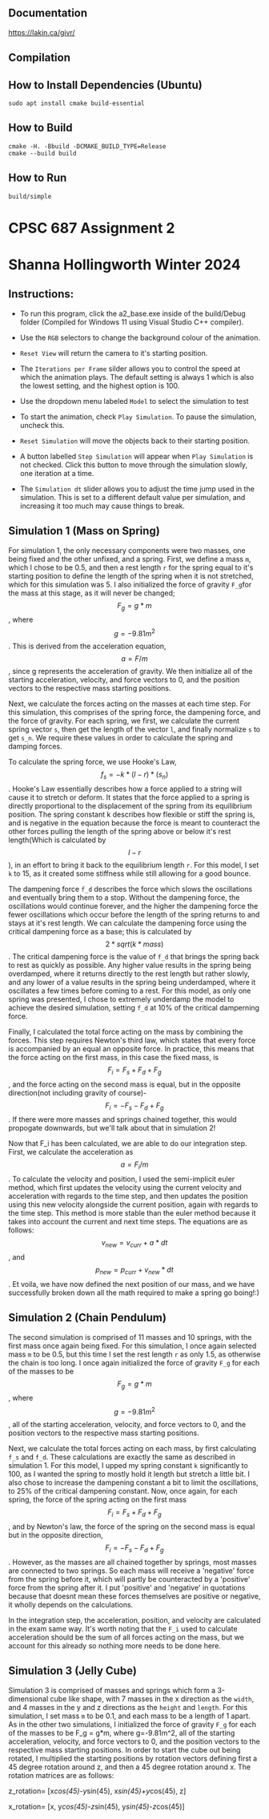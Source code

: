 Documentation
-------------

https://lakin.ca/givr/

Compilation
-----------

## How to Install Dependencies (Ubuntu)

    sudo apt install cmake build-essential

## How to Build

    cmake -H. -Bbuild -DCMAKE_BUILD_TYPE=Release
    cmake --build build

## How to Run

    build/simple

# CPSC 687 Assignment 2
# Shanna Hollingworth Winter 2024

## Instructions:

* To run this program, click the a2_base.exe inside of the build/Debug folder (Compiled for Windows 11 using Visual Studio C++ compiler).

* Use the `RGB` selectors to change the background colour of the animation.

* `Reset View` will return the camera to it's starting position.

* The `Iterations per Frame` silder allows you to control the speed at which the animation plays. The default setting is always 1 which is also the lowest setting, and the highest option is 100.

* Use the dropdown menu labeled `Model` to select the simulation to test

* To start the animation, check `Play Simulation`. To pause the simulation, uncheck this.

* `Reset Simulation` will move the objects back to their starting position.

* A button labelled `Step Simulation` will appear when `Play Simulation` is not checked. Click this button to move through the simulation slowly, one iteration at a time.

* The `Simulation dt` slider allows you to adjust the time jump used in the simulation. This is set to a different default value per simulation, and increasing it too much may cause things to break.

## Simulation 1 (Mass on Spring)

For simulation 1, the only necessary components were two masses, one being fixed and the other unfixed, and a spring. First, we define a mass `m`, which I chose to be 0.5, and then a rest length `r` for the spring equal to it's starting position to define the length of the spring when it is not stretched, which for this simulation was 5. I also initialized the force of gravity `F_g`for the mass at this stage, as it will never be changed; $$F_g = g*m$$, where $$g=-9.81m^2$$. This is derived from the acceleration equation, $$a=F/m$$, since g represents the acceleration of gravity. We then initialize all of the starting acceleration, velocity, and force vectors to 0, and the position vectors to the respective mass starting positions.

Next, we calculate the forces acting on the masses at each time step. For this simulation, this comprises of the spring force, the dampening force, and the force of gravity. For each spring, we first, we calculate the current spring vector `s`, then get the length of the vector `l`, and finally normalize `s` to get `s_n`. We require these values in order to calculate the spring and damping forces.

To calculate the spring force, we use Hooke's Law, $$f_s = -k*(l-r)*(s_n)$$. Hooke's Law essentially describes how a force applied to a string will cause it to stretch or deform. It states that the force applied to a spring is directly proportional to the displacement of the spring from its equilibrium position. The spring constant k describes how flexible or stiff the spring is, and is negative in the equation because the force is meant to counteract the other forces pulling the length of the spring above or below it's rest length(Which is calculated by $$l-r$$), in an effort to bring it back to the equilibrium length `r`. For this model, I set `k` to 15, as it created some stiffness while still allowing for a good bounce.

The dampening force `f_d` describes the force which slows the oscillations and eventually bring them to a stop. Without the dampening force, the oscillations would continue forever, and the higher the dampening force the fewer oscillations which occur before the length of the spring returns to and stays at it's rest length. We can calculate the dampening force using the critical dampening force as a base; this is calculated by $$2*sqrt(k*mass)$$. The critical dampening force is the value of `f_d` that brings the spring back to rest as quickly as possible. Any higher value results in the spring being overdamped, where it returns directly to the rest length but rather slowly, and any lower of a value results in the spring being underdamped, where it oscillates a few times before coming to a rest. For this model, as only one spring was presented, I chose to extremely underdamp the model to achieve the desired simulation, setting `f_d` at 10% of the critical damperning force.

Finally, I calculated the total force acting on the mass by combining the forces. This step requires Newton's third law, which states that every force is accompanied by an equal an opposite force. In practice, this means that the force acting on the first mass, in this case the fixed mass, is $$F_i=F_s+F_d+F_g$$, and the force acting on the second mass is equal, but in the opposite direction(not including gravity of course)- $$F_i=-F_s-F_d+F_g$$. If there were more masses and springs chained together, this would propogate downwards, but we'll talk about that in simulation 2!

Now that F_i has been calculated, we are able to do our integration step. First, we calculate the acceleration as $$a=F_i/m$$. To calculate the velocity and position, I used the semi-implicit euler method, which first updates the velocity using the current velocity and acceleration with regards to the time step, and then updates the position using this new velocity alongside the current position, again with regards to the time step. This method is more stable than the euler method because it takes into account the current and next time steps. The equations are as follows: $$v_{new} = v_{curr} + a * dt$$, and $$p_{new} = p_{curr} + v_{new} * dt$$. Et voila, we have now defined the next position of our mass, and we have successfully broken down all the math required to make a spring go boing!:)

## Simulation 2 (Chain Pendulum)

The second simulation is comprised of 11 masses and 10 springs, with the first mass once again being fixed. For this simulation, I once again selected mass `m` to be 0.5, but this time I set the rest length `r` as only 1.5, as otherwise the chain is too long. I once again initialized the force of gravity `F_g` for each of the masses to be $$F_g = g*m$$, where $$g=-9.81m^2$$, all of the starting acceleration, velocity, and force vectors to 0, and the position vectors to the respective mass starting positions.

Next, we calculate the total forces acting on each mass, by first calculating `f_s` and `f_d`. These calculations are exactly the same as described in simulation 1. For this model, I upped my spring constant `k` significantly to 100, as I wanted the spring to mostly hold it length but stretch a little bit. I also chose to increase the dampening constant a bit to limit the oscillations, to 25% of the critical dampening constant. Now, once again, for each spring, the force of the spring acting on the first mass $$F_i=F_s+F_d+F_g$$, and by Newton's law, the force of the spring on the second mass is equal but in the opposite direction, $$F_i=-F_s-F_d+F_g$$. However, as the masses are all chained together by springs, most masses are connected to two springs. So each mass will receive a 'negative' force from the spring before it, which will partly be counteracted by a 'positive' force from the spring after it. I put 'positive' and 'negative' in quotations because that doesnt mean these forces themselves are positive or negative, it wholly depends on the calculations.

In the integration step, the acceleration, position, and velocity are calculated in the exam same way. It's worth noting that the `F_i` used to calculate acceleration should be the sum of all forces acting on the mass, but we account for this already so nothing more needs to be done here.

## Simulation 3 (Jelly Cube)

Simulation 3 is comprised of masses and springs which form a 3-dimensional cube like shape, with 7 masses in the x direction as the `width`, and 4 masses in the y and z directions as the `height` and `length`. For this simulation, I set mass `m` to be 0.1, and each mass to be a length of 1 apart. As in the other two simulations, I initialized the force of gravity `F_g` for each of the masses to be F_g = g*m, where g=-9.81m^2, all of the starting acceleration, velocity, and force vectors to 0, and the position vectors to the respective mass starting positions. In order to start the cube out being rotated, I multiplied the starting positions by rotation vectors defining first a 45 degree rotation around z, and then a 45 degree rotation around x. The rotation matrices are as follows:

z_rotation= [x*cos(45)-y*sin(45), x*sin(45)+y*cos(45), z]

x_rotation= [x, y*cos(45)-z*sin(45), y*sin(45)-z*cos(45)]

